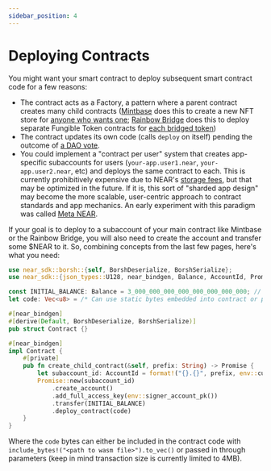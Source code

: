 ```yaml
---
sidebar_position: 4
---
```


# Deploying Contracts

You might want your smart contract to deploy subsequent smart contract code for a few reasons:

* The contract acts as a Factory, a pattern where a parent contract creates many child contracts ([Mintbase](https://www.mintbase.io/) does this to create a new NFT store for [anyone who wants one](https://docs.mintbase.io/creating/store/deploy-fee); [Rainbow Bridge](https://near.org/bridge/) does this to deploy separate Fungible Token contracts for [each bridged token](https://github.com/aurora-is-near/rainbow-token-connector/blob/ce7640da144f000e0a93b6d9373bbc2514e37f3b/bridge-token-factory/src/lib.rs#L311-L341))
* The contract updates its own code (calls `deploy` on itself) pending the outcome of [a DAO vote](../upgrading/via-dao-vote.md).
* You could implement a "contract per user" system that creates app-specific subaccounts for users (`your-app.user1.near`, `your-app.user2.near`, etc) and deploys the same contract to each. This is currently prohibitively expensive due to NEAR's [storage fees](https://docs.near.org/docs/concepts/storage-staking), but that may be optimized in the future. If it is, this sort of "sharded app design" may become the more scalable, user-centric approach to contract standards and app mechanics. An early experiment with this paradigm was called [Meta NEAR](https://github.com/metanear).

If your goal is to deploy to a subaccount of your main contract like Mintbase or the Rainbow Bridge, you will also need to create the account and transfer some $NEAR to it. So, combining concepts from the last few pages, here's what you need:

```rust
use near_sdk::borsh::{self, BorshDeserialize, BorshSerialize};
use near_sdk::{json_types::U128, near_bindgen, Balance, AccountId, Promise};

const INITIAL_BALANCE: Balance = 3_000_000_000_000_000_000_000_000; // 3e24yN, 3N
let code: Vec<u8> = /* Can use static bytes embedded into contract or pass in through parameters */;

#[near_bindgen]
#[derive(Default, BorshDeserialize, BorshSerialize)]
pub struct Contract {}

#[near_bindgen]
impl Contract {
    #[private]
    pub fn create_child_contract(&self, prefix: String) -> Promise {
        let subaccount_id: AccountId = format!("{}.{}", prefix, env::current_account_id());
        Promise::new(subaccount_id)
            .create_account()
            .add_full_access_key(env::signer_account_pk())
            .transfer(INITIAL_BALANCE)
            .deploy_contract(code)
    }
}
```

Where the `code` bytes can either be included in the contract code with `include_bytes!("<path to wasm file>").to_vec()` or passed in through parameters (keep in mind transaction size is currently limited to 4MB).